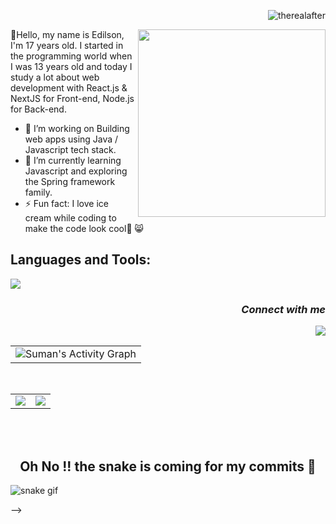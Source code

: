 <!-- <h2 align="left">
 Hola Devs !!
  <img src="https://media.giphy.com/media/hvRJCLFzcasrR4ia7z/giphy.gif" width="28">
</h2> -->

<!--## [![Typing SVG](https://readme-typing-svg.herokuapp.com?size=28&center=true&width=800&lines=FrontEnd+Developer+;Python+Enthusiast;Learning+Cloud;Photographer)](https://git.io/typing-svg)
-->

<!-- BANNER -->
<!-- <img  src="https://github.com/therealafter/therealafter/blob/main/assets/lofi_code.gif" /> -->

<!-- Activity Stats -->

<!-- <p align="right">
  Visitor count<br>
  <img src="https://profile-counter.glitch.me/therealafter/count.svg" />
</p> -->

<p align="right"> <img src="https://komarev.com/ghpvc/?username=therealafter&label=Profile%20views&color=0e75b6&style=flat" alt="therealafter" /> </p>

<!-- <p align="right">
   <img src="https://badges.pufler.dev/visits/therealafter/therealafter"/>
  <img src="https://badges.pufler.dev/years/therealafter"/>
  <img src="https://badges.pufler.dev/repos/therealafter"/>
  <img src="https://badges.pufler.dev/commits/monthly/therealafter" />
</p> -->

<!-- <img src="https://octodex.github.com/images/luchadortocat.png" width="300" align="right"> -->
<img src="https://cdn.discordapp.com/attachments/723961607465468004/1013906155145273504/f53bd1ae0f78a6d3e7bed79b3ffef067.png" width="300" align="right">

📍Hello, my name is Edilson, I'm 17 years old. I started in the programming world when I was 13 years old and today I study a lot about web development with React.js & NextJS for Front-end, Node.js for Back-end.

- 🔭 I’m working on Building web apps using Java / Javascript tech stack.
- 🌱 I’m currently learning Javascript and exploring the Spring framework family.
- ⚡ Fun fact: I love ice cream while coding to make the code look cool🧊 😸

<!-- Tech Stack -->
<!-- <h2 align="center">Tech Stack <img src="https://github.com/therealafter/therealafter/blob/main/assets/laptop.gif" width="50"></h2> -->

<!-- <p align="center">
<img src="https://img.shields.io/badge/-java-E34A86?style=flat-square&logo=java"/>
<img src="https://img.shields.io/badge/-HTML5-E34F26?style=flat-square&logo=html5&logoColor=white"/>
<img src="https://img.shields.io/badge/-CSS3-1572B6?style=flat-square&logo=css3"/>
<img src="https://img.shields.io/badge/-Bootstrap-563D7C?style=flat-square&logo=bootstrap"/>
<img src="https://img.shields.io/badge/-Heroku-430098?style=flat-square&logo=heroku"/>
<img src="https://img.shields.io/badge/-JavaScript-black?style=flat-square&logo=javascript"/>
<img src="https://img.shields.io/badge/-Nodejs-black?style=flat-square&logo=Node.js"/>
<img src="https://img.shields.io/badge/-React-black?style=flat-square&logo=react"/>
<img src="https://img.shields.io/badge/-MongoDB-black?style=flat-square&logo=mongodb"/>
<img src="https://img.shields.io/badge/-MySQL-black?style=flat-square&logo=mysql"/>
<img src="https://img.shields.io/badge/-Git-black?style=flat-square&logo=git"/>
<img src="https://img.shields.io/badge/-GitHub-black?style=flat-square&logo=github"/>
</p> -->

<!-- ### Languages and Tools: -->
<h2 align="left">Languages and Tools:</h2>
<!-- <p align="center"> <a href="https://getbootstrap.com" target="_blank" rel="noreferrer"> <img src="https://raw.githubusercontent.com/devicons/devicon/master/icons/bootstrap/bootstrap-plain-wordmark.svg" alt="bootstrap" width="40" height="40"/> </a> <a href="https://www.w3schools.com/css/" target="_blank" rel="noreferrer"> <img src="https://raw.githubusercontent.com/devicons/devicon/master/icons/css3/css3-original-wordmark.svg" alt="css3" width="40" height="40"/> </a> <a href="https://www.docker.com/" target="_blank" rel="noreferrer"> <img src="https://raw.githubusercontent.com/devicons/devicon/master/icons/docker/docker-original-wordmark.svg" alt="docker" width="40" height="40"/> </a> <a href="https://git-scm.com/" target="_blank" rel="noreferrer"> <img src="https://www.vectorlogo.zone/logos/git-scm/git-scm-icon.svg" alt="git" width="40" height="40"/> </a> <a href="https://www.w3.org/html/" target="_blank" rel="noreferrer"> <img src="https://raw.githubusercontent.com/devicons/devicon/master/icons/html5/html5-original-wordmark.svg" alt="html5" width="40" height="40"/> </a> <a href="https://www.java.com" target="_blank" rel="noreferrer"> <img src="https://raw.githubusercontent.com/devicons/devicon/master/icons/java/java-original.svg" alt="java" width="40" height="40"/> </a> <a href="https://developer.mozilla.org/en-US/docs/Web/JavaScript" target="_blank" rel="noreferrer"> <img src="https://raw.githubusercontent.com/devicons/devicon/master/icons/javascript/javascript-original.svg" alt="javascript" width="40" height="40"/> </a> <a href="https://www.jenkins.io" target="_blank" rel="noreferrer"> <img src="https://www.vectorlogo.zone/logos/jenkins/jenkins-icon.svg" alt="jenkins" width="40" height="40"/> </a> <a href="https://www.linux.org/" target="_blank" rel="noreferrer"> <img src="https://raw.githubusercontent.com/devicons/devicon/master/icons/linux/linux-original.svg" alt="linux" width="40" height="40"/> </a> <a href="https://www.mongodb.com/" target="_blank" rel="noreferrer"> <img src="https://raw.githubusercontent.com/devicons/devicon/master/icons/mongodb/mongodb-original-wordmark.svg" alt="mongodb" width="40" height="40"/> </a> <a href="https://www.mysql.com/" target="_blank" rel="noreferrer"> <img src="https://raw.githubusercontent.com/devicons/devicon/master/icons/mysql/mysql-original-wordmark.svg" alt="mysql" width="40" height="40"/> </a> <a href="https://www.nginx.com" target="_blank" rel="noreferrer"> <img src="https://raw.githubusercontent.com/devicons/devicon/master/icons/nginx/nginx-original.svg" alt="nginx" width="40" height="40"/> </a> <a href="https://www.oracle.com/" target="_blank" rel="noreferrer"> <img src="https://raw.githubusercontent.com/devicons/devicon/master/icons/oracle/oracle-original.svg" alt="oracle" width="40" height="40"/> </a> <a href="https://postman.com" target="_blank" rel="noreferrer"> <img src="https://www.vectorlogo.zone/logos/getpostman/getpostman-icon.svg" alt="postman" width="40" height="40"/> </a> <a href="https://www.python.org" target="_blank" rel="noreferrer"> <img src="https://raw.githubusercontent.com/devicons/devicon/master/icons/python/python-original.svg" alt="python" width="40" height="40"/> </a> <a href="https://redis.io" target="_blank" rel="noreferrer"> <img src="https://raw.githubusercontent.com/devicons/devicon/master/icons/redis/redis-original-wordmark.svg" alt="redis" width="40" height="40"/> </a> <a href="https://spring.io/" target="_blank" rel="noreferrer"> <img src="https://www.vectorlogo.zone/logos/springio/springio-icon.svg" alt="spring" width="40" height="40"/> </a> </p> -->

<p align="left">
  <a href="https://skillicons.dev">
    <img src="https://skillicons.dev/icons?i=java,nodejs,react,vite,figma,idea,eclipse,vscode,vim,redis,mongodb,prisma,postgres,mysql,html,css,js,ts,bootstrap,sqlite,docker,git,gitlab,discord,bots,stackoverflow,nginx,aws,gcp,azure&perline=12" /></a>
  </p>

  <!-- :zap:  -->

  <!-- SPOTIFY -->
  <!-- ![Spotify recently played](https://spotify-recently-played-readme.vercel.app/api?user=31oic64vjokwzjztg6nkacp6ngki) -->
  <!-- ![Alt text](https://spotify-recently-played-readme.vercel.app/api?user=31oic64vjokwzjztg6nkacp6ngki) -->

  <!-- https://arturssmirnovs.github.io/github-profile-readme-generator/ -->

<!-- <p align="right">
<a href="https://dev.to/therealafter" target="blank"><img align="center" src="https://raw.githubusercontent.com/rahuldkjain/github-profile-readme-generator/master/src/images/icons/Social/devto.svg" alt="therealafter" height="30" width="40" /></a>
<a href="https://twitter.com/suman_shekhar_" target="blank"><img align="center" src="https://raw.githubusercontent.com/rahuldkjain/github-profile-readme-generator/master/src/images/icons/Social/twitter.svg" alt="suman_shekhar_" height="30" width="40" /></a>
<a href="https://linkedin.com/in/therealafter" target="blank"><img align="center" src="https://raw.githubusercontent.com/rahuldkjain/github-profile-readme-generator/master/src/images/icons/Social/linked-in-alt.svg" alt="therealafter" height="30" width="40" /></a>
<a href="https://instagram.com/thenameissuman_" target="blank"><img align="center" src="https://raw.githubusercontent.com/rahuldkjain/github-profile-readme-generator/master/src/images/icons/Social/instagram.svg" alt="thenameissuman_" height="30" width="40" /></a>
</p> -->

<!-- <p align="center">
<a href="https://twitter.com/suman_shekhar_" target="blank"><img align="center" src="https://cdn.jsdelivr.net/npm/simple-icons@3.0.1/icons/twitter.svg" alt="" height="30" width="40" /></a>
<a href="https://www.linkedin.com/in/therealafter/" target="blank"><img align="center" src="https://cdn.jsdelivr.net/npm/simple-icons@3.0.1/icons/linkedin.svg" alt="" height="30" width="40" /></a>
<a href="https://www.instagram.com/thenameissuman_/" target="blank"><img align="center" src="https://cdn.jsdelivr.net/npm/simple-icons@3.0.1/icons/instagram.svg" alt="" height="30" width="40" /></a>
<a href="https://github.com/therealafter" target="blank"><img align="center" src="https://cdn.jsdelivr.net/npm/simple-icons@3.0.1/icons/github.svg" alt="" height="30" width="40" /></a>
<a href="your link" target="blank"><img align="center" src="https://cdn.jsdelivr.net/npm/simple-icons@3.0.1/icons/youtube.svg" alt="" height="30" width="40" /></a>
</p> -->

<!--
<p align="left">
<a href = "https://linkedin.com/in/therealafter"><img src="https://img.icons8.com/fluent/48/000000/linkedin.png" width="30px"/></a>
<a href="https://www.hackerrank.com/suman_sumanshek1" ><img  src="https://raw.githubusercontent.com/rahuldkjain/github-profile-readme-generator/master/src/images/icons/Social/hackerrank.svg" alt="@aaryachopkar" width="30" /></a>
 <a href = "https://twitter.com/suman_shekhar_"><img src="https://img.icons8.com/fluent/48/000000/twitter.png" width="30px"/></a>
</p> -->

  <!-- SOCIAL LINKS -->

<i><h3 align="right">Connect with me</h3></i>

<p align="right">
  <a href="https://www.linkedin.com/in/edilson-sousa-52934a216/">
    <img src="https://img.shields.io/badge/LinkedIn-%230077B5.svg?logo=linkedin&logoColor=white" />
  </a>
  <!-- <a href="https://stackoverflow.com/users/19126942/suman-shekhar">
    <img src="https://img.shields.io/badge/-Stackoverflow-FE7A16?logo=stack-overflow&logoColor=white" />
  </a>
  <a href="https://twitter.com/suman_shekhar_">
    <img src="https://img.shields.io/badge/Twitter-%231DA1F2.svg?logo=Twitter&logoColor=white" />
  </a> -->
</p>

<!-- GitHub Contribution Graph -->
<table>
  <tr>
    <td>
      <img alt="Suman's Activity Graph" src="https://activity-graph.herokuapp.com/graph?username=therealafter&bg_color=0D1117&color=5BCDEC&line=89bd0f&point=FFFFFF&hide_border=true" />
<!--       <img src="https://activity-graph.herokuapp.com/graph?username=therealafter&theme=github&hide_border=true&bg_color=0D1117area_color=89bd0f&line=89bd0f&point=fff000&color=89bd0f&hide_border=true"> -->
    </td>
  </tr>
</table>
<br>
<!-- GitHub Stats -->
<table>
  <tr>
   <td>
     <img src="https://github-readme-stats.vercel.app/api?username=therealafter&show_icons=true&theme=merko&hide_border=true" />
   </td>
   <td>
     <img src="https://github-readme-streak-stats.herokuapp.com/?user=therealafter&theme=merko&hide_border=true" />    
   </td>
 </tr>
</table>

<br><br>

<!-- commits eating snake 🐍 -->

<h2 align="center">Oh No !! the snake is coming for my commits 🐍</h2>

![snake gif](https://github.com/sumanshekhar698/sumanshekhar698/blob/output/github-contribution-grid-snake.svg)

<!-- <img src="https://github.com/therealafter/therealafter/blob/main/assets/snake.gif" width="50"></h2> --> -->

<!--
# My GitHub contributions as a Game of Life

[![GitHub Game of Life](https://github4life.herokuapp.com/ethomson.gif?z=6)](https://github4life.herokuapp.com/ethomson)

(Be sure to click on it for the infinite scrolling version.) -->

<!-- ReadMe Generator -->
<!-- https://rahuldkjain.github.io/gh-profile-readme-generator/ -->

